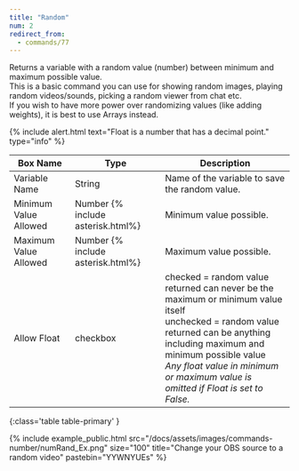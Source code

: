 ```yaml
---
title: "Random"
num: 2
redirect_from:
  - commands/77
---
```


Returns a variable with a random value (number) between minimum and maximum possible value.\
This is a basic command you can use for showing random images, playing random videos/sounds, picking a random viewer from chat etc.\
If you wish to have more power over randomizing values (like adding weights), it is best to use Arrays instead.

{% include alert.html text="Float is a number that has a decimal point." type="info" %}  

| Box Name | Type | Description | 
|-------|--------|--------
| Variable Name | String | Name of the variable to save the random value. |
| Minimum Value Allowed | Number {% include asterisk.html%} | Minimum value possible.|
| Maximum Value Allowed| Number {% include asterisk.html%}| Maximum value possible.
|Allow Float| checkbox| checked = random value returned can never be the maximum or minimum value itself <br/> unchecked = random value returned can be anything including maximum and minimum possible value <br/> *Any float value in minimum or maximum value is omitted if Float is set to False.*|
{:class='table table-primary' }

{% include example_public.html src="/docs/assets/images/commands-number/numRand_Ex.png" size="100" title="Change your OBS source to a random video" pastebin="YYWNYUEs" %}







